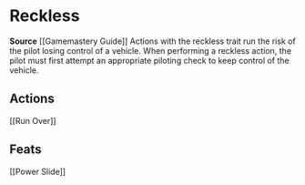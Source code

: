 ﻿---
id: '285'
name: Reckless
rarity: Common
source: '[[DATABASE/source/Gamemastery Guide|Gamemastery Guide]]'
trait:
- Reckless
type: Trait

---
# Reckless

**Source** [[Gamemastery Guide]]
Actions with the reckless trait run the risk of the pilot losing control of a vehicle. When performing a reckless action, the pilot must first attempt an appropriate piloting check to keep control of the vehicle.

## Actions

[[Run Over]]

## Feats

[[Power Slide]]